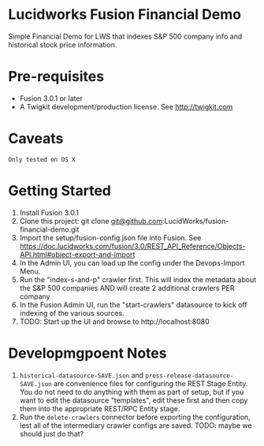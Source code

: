 Lucidworks Fusion Financial Demo
==================

Simple Financial Demo for LWS that indexes S&P 500 company info and historical stock price information.

# Pre-requisites

* Fusion 3.0.1 or later
* A Twigkit development/production license.  See http://twigkit.com 

# Caveats
	Only tested on OS X

Getting Started
=================

1. Install Fusion 3.0.1
1. Clone this project: git clone git@github.com:LucidWorks/fusion-financial-demo.git
1. Import the setup/fusion-config.json file into Fusion.  See https://doc.lucidworks.com/fusion/3.0/REST_API_Reference/Objects-API.html#object-export-and-import
  1. In the Admin UI, you can load up the config under the Devops-Import Menu.
1. Run the "index-s-and-p" crawler first.  This will index the metadata about the S&P 500 companies AND will create 2 additional crawlers PER company
1. In the Fusion Admin UI, run the "start-crawlers" datasource to kick off indexing of the various sources. 
1. TODO: Start up the UI and browse to http://localhost:8080


Developmgpoent Notes
=================

1. ```historical-datasource-SAVE.json``` and ```press-release-datasource-SAVE.json``` are convenience files for configuring the REST Stage Entity.  You do not need to do
anything with them as part of setup, but if you want to edit the datasource "templates", edit these first and then copy them into the appropriate REST/RPC Entity stage.
1. Run the ```delete-crawlers``` connector before exporting the configuration, lest all of the intermediary crawler configs are saved.  TODO: maybe we should just do that?

